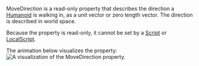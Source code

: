 MoveDirection is a read-only property that describes the direction a
[Humanoid](https://create.roblox.com/docs/reference/engine/classes/Humanoid) is walking in, as a unit vector or zero length vector. The
direction is described in world space.

Because the property is read-only, it cannot be set by a [Script](https://create.roblox.com/docs/reference/engine/classes/Script) or
[LocalScript](https://create.roblox.com/docs/reference/engine/classes/LocalScript).

The animation below visualizes the property:
![A visualization of the MoveDirection property.][1]

[1]: https://prod.docsiteassets.roblox.com/assets/blt2dece3266cda1b29/MoveDirection.gif